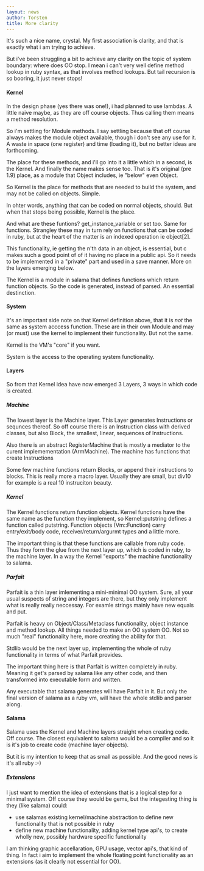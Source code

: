 ```yaml
---
layout: news
author: Torsten
title: More clarity
---
```


It's such a nice name, crystal. My first association is clarity, and that is exactly what i am trying to achieve.

But i've been struggling a bit to achieve any clarity on the topic of system boundary: where does OO stop. I mean i can't very well define method lookup in ruby syntax, as that involves method lookups. But tail recursion is so booring, it just never stops!

#### Kernel

In the design phase (yes there was one!), i had planned to use lambdas. A little naive maybe, as they are off course objects. Thus calling them means a method resolution.

So i'm settling for Module methods. I say settling because that off course always makes the module object available, though i don't see any use for it. A waste in space (one register) and time (loading it), but no better ideas are forthcoming.

The place for these methods, and i'll go into it a little which in a second, is the Kernel. And finally the name makes sense too. That is it's original (pre 1.9) place, as a module that Object includes, ie "below" even Object.

So Kernel is the place for methods that are needed to build the system, and may not be called on objects. Simple.

In ohter words, anything that can be coded on normal objects, should. But when that stops being possible, Kernel is the place.

And what are these funtions? get_instance_variable or set too. Same for functions. Strangley these may in turn rely on functions that can be coded in ruby, but at the heart of the matter is an indexed operation ie object[2].

This functionality, ie getting the n'th data in an object, is essential, but c makes such a good point of of it having no place in a public api. So it needs to be implemented in a "private" part and used in a save manner. More on the layers emerging below.

The Kernel is a module in salama that defines functions which return function objects. So the code is generated, instead of parsed. An essential destinction.

#### System

It's an important side note on that Kernel definition above, that it is _not_ the same as system acccess function. These are in their own Module and may (or must) use the kernel to implement their functionality. But not the same.

Kernel is the VM's "core" if you want.

System is the access to the operating system functionality.

#### Layers

So from that Kernel idea have now emerged 3 Layers, 3 ways in which code is created. 

##### Machine

The lowest layer is the Machine layer. This Layer generates Instructions or sequnces thereof. So off course there is an Instruction class with derived classes, but also Block, the smallest, linear, sequences of Instructions.

Also there is an abstract RegisterMachine that is mostly a mediator to the curent implemementation (ArmMachine). The machine has functions that create Instructions

Some few machine functions return Blocks, or append their instructions to blocks. This is really more a macro layer. Usually they are small, but div10 for example is a real 10 instruciton beauty.

##### Kernel

The Kernel functions return function objects. Kernel functions have the same name as the function they implement, so Kernel::putstring defines a function called putstring. Function objects (Vm::Function) carry entry/exit/body code, receiver/return/argurmt types and a little more. 

The important thing is that these functions are callable from ruby code. Thus they form the glue from the next layer up, which is coded in ruby, to the machine layer. In a way the Kernel "exports" the machine functionality to salama.

##### Parfait

Parfait is a thin layer imlementing a mini-minimal OO system. Sure, all your usual suspects of string and integers are there, but they only implement what is really really neccessay. For examle strings mainly have new equals and put.

Parfait is heavy on Object/Class/Metaclass functionality, object instance and method lookup. All things needed to make an OO system OO. Not so much "real" functionality here, more creating the ability for that.

Stdlib would be the next layer up, implementing the whole of ruby functionality in terms of what Parfait provides. 

The important thing here is that Parfait is written completely in ruby. Meaning it get's parsed by salama like any other code, and then transformed into executable form and written. 

Any executable that salama generates will have Parfait in it. But only the final version of salama as a ruby vm, will have the whole stdlib and parser along.

#### Salama

Salama uses the Kernel and Machine layers straight when creating code. Off course. 
The closest equivalent to salama would be a compiler and so it is it's job to create code (machine layer objects).

But it is my intention to keep that as small as possible. And the good news is it's all ruby :-)

##### Extensions

I just want to mention the idea of extensions that is a logical step for a minimal system. Off course they would be gems, but the integesting thing is they (like salama) could:

- use salamas existing kernel/machine abstraction to define new functionality that is not possible in ruby
- define new machine functionality, adding kernel type api's, to create wholly new, possibly hardware specific functionality

I am thinking graphic accellaration, GPU usage, vector api's, that kind of thing. In fact i aim to implement the whole floating point functionality as an extensions (as it clearly not essential for OO).
